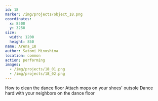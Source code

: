 ```yaml
---
id: 18
marker: /img/projects/object_18.png
coordinates:
  x: 8500
  y: 3250
size:
  width: 1200
  height: 850
name: Arena_18
author: Satomi Minoshima
location: common
action: performing
images:
  - /img/projects/18_01.png
  - /img/projects/18_02.png
---
```

How to clean the dance floor Attach mops on your shoes' outsole Dance hard with your neighbors on the dance floor